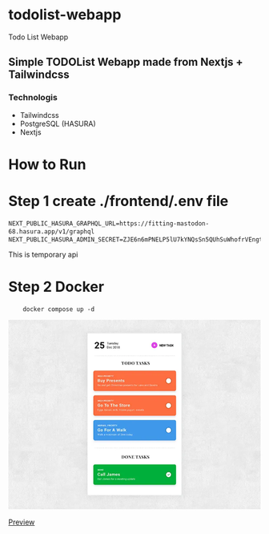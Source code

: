 # todolist-webapp
Todo List Webapp

## Simple TODOList Webapp made from Nextjs + Tailwindcss 

### Technologis 
- Tailwindcss 
- PostgreSQL (HASURA)
- Nextjs 

# How to Run 

# Step 1 create ./frontend/.env file 
```
NEXT_PUBLIC_HASURA_GRAPHQL_URL=https://fitting-mastodon-68.hasura.app/v1/graphql
NEXT_PUBLIC_HASURA_ADMIN_SECRET=ZJE6n6mPNELP5lU7kYNQsSn5QUhSuWhofrVEngt77g9MVADB5E4GMcFZk38jhAL7
```
This is temporary api 
# Step 2 Docker  
```
    docker compose up -d 
```

![Preview](to-do-thumb.png)

[Preview](http://todolist.demonsjostle.com/)

